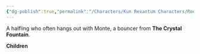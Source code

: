```yaml
---
{"dg-publish":true,"permalink":"/Characters/Kun Revantum Characters/Rounder/"}
---
```


A halfling who often hangs out with Monte, a bouncer from **The Crystal Fountain**.

**Children**